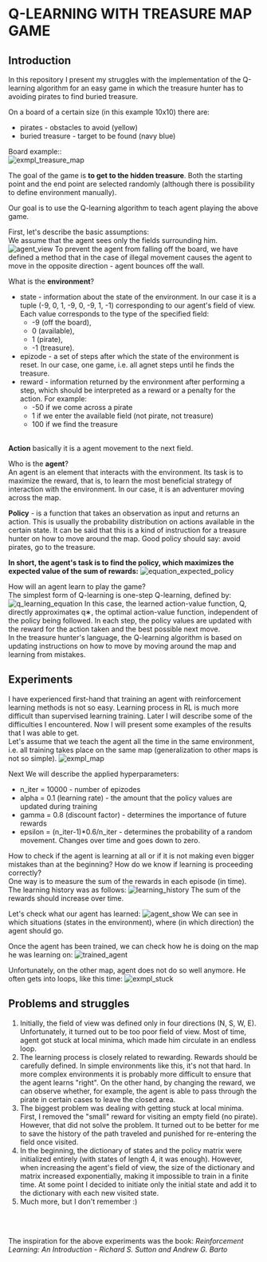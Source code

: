 # Q-LEARNING WITH TREASURE MAP GAME

## Introduction

In this repository I present my struggles with the implementation of the Q-learning algorithm for an easy game in which the treasure hunter has to avoiding pirates to find buried treasure.

On a board of a certain size (in this example 10x10) there are:
- pirates - obstacles to avoid (yellow)
- buried treasure - target to be found (navy blue)

Board example::<br>
![exmpl_treasure_map](/img/exmpl_map.png)

The goal of the game is **to get to the hidden treasure**. Both the starting point and the end point are selected randomly (although there is possibility to define environment manually).

Our goal is to use the Q-learning algorithm to teach agent playing the above game.

First, let's describe the basic assumptions: <br>
We assume that the agent sees only the fields surrounding him.
![agent_view](/img/agent_view.png)
To prevent the agent from falling off the board, we have defined a method that in the case of illegal movement causes the agent to move in the opposite direction - agent bounces off the wall.


What is the **environment**?
- state - information about the state of the environment. In our case it is a tuple (-9, 0, 1, -9, 0, -9, 1, -1) corresponding to our agent's field of view. Each value corresponds to the type of the specified field:
    - -9 (off the board),
    - 0 (available),
    - 1 (pirate),
    - -1 (treasure).
- epizode - a set of steps after which the state of the environment is reset. In our case, one game, i.e. all agnet steps until he finds the treasure.
- reward - information returned by the environment after performing a step, which should be interpreted as a reward or a penalty for the action. For example:
    - -50 if we come across a pirate
    - 1 if we enter the available field (not pirate, not treasure)
    - 100 if we find the treasure
    <br>
**Action** basically it is a agent movement to the next field.<br>

Who is the **agent**?<br>
An agent is an element that interacts with the environment. Its task is to maximize the reward, that is, to learn the most beneficial strategy of interaction with the environment. In our case, it is an adventurer moving across the map.

**Policy** - is a function that takes an observation as input and returns an action. This is usually the probability distribution on actions available in the certain state. It can be said that this is a kind of instruction for a treasure hunter on how to move around the map. Good policy should say: avoid pirates, go to the treasure.

**In short, the agent's task is to find the policy, which maximizes the expected value of the sum of rewards:**
![equation_expected_policy](/img/equation_expected_policy.png)


How will an agent learn to play the game?<br>
The simplest form of Q-learning is one-step Q-learning, defined by:
![q_learning_equation](/img/q_learning_equation.png)
In this case, the learned action-value function, Q, directly approximates q∗, the optimal action-value function, independent of the policy being followed. In each step, the policy values are updated with the reward for the action taken and the best possible next move.<br>
In the treasure hunter's language, the Q-learning algorithm is based on updating instructions on how to move by moving around the map and learning from mistakes.<br>



## Experiments
I have experienced first-hand that training an agent with reinforcement learning methods is not so easy. Learning process in RL is much more difficult than supervised learning training. Later I will describe some of the difficulties I encountered. Now I will present some examples of the results that I was able to get.<br>
Let's assume that we teach the agent all the time in the same environment, i.e. all training takes place on the same map (generalization to other maps is not so simple).
![exmpl_map](/img/exmpl_map.png)

Next We will describe the applied hyperparameters:
- n_iter = 10000 - number of epizodes
- alpha = 0.1 (learning rate) - the amount that the policy values are updated during training
- gamma = 0.8 (discount factor) - determines the importance of future rewards
- epsilon = (n_iter-1)*0.6/n_iter - determines the probability of a random movement. Changes over time and goes down to zero.

How to check if the agent is learning at all or if it is not making even bigger mistakes than at the beginning? How do we know if learning is proceeding correctly?<br>
One way is to measure the sum of the rewards in each episode (in time).<br>
The learning history was as follows:
![learning_history](/img/learning_history.png)
The sum of the rewards should increase over time.<br>

Let's check what our agent has learned:
![agent_show](/img/agent_show.png)
We can see in which situations (states in the environment), where (in which direction) the agent should go.<br>

Once the agent has been trained, we can check how he is doing on the map he was learning on:
![trained_agent](/img/trained_agent.gif)

Unfortunately, on the other map, agent does not do so well anymore. He often gets into loops, like this time:
![exmpl_stuck](/img/exmpl_stuck.gif)


## Problems and struggles
1. Initially, the field of view was defined only in four directions (N, S, W, E). Unfortunately, it turned out to be too poor field of view. Most of time, agent got stuck at local minima, which made him circulate in an endless loop.
2. The learning process is closely related to rewarding. Rewards should be carefully defined. In simple environments like this, it's not that hard. In more complex environments it is probably more difficult to ensure that the agent learns "right". On the other hand, by changing the reward, we can observe whether, for example, the agent is able to pass through the pirate in certain cases to leave the closed area.
3. The biggest problem was dealing with getting stuck at local minima. First, I removed the "small" reward for visiting an empty field (no pirate). However, that did not solve the problem. It turned out to be better for me to save the history of the path traveled and punished for re-entering the field once visited.
4. In the beginning, the dictionary of states and the policy matrix were initialized entirely (with states of length 4, it was enough). However, when increasing the agent's field of view, the size of the dictionary and matrix increased exponentially, making it impossible to train in a finite time. At some point I decided to initiate only the initial state and add it to the dictionary with each new visited state.
5. Much more, but I don't remember :)

<br>
<br>

The inspiration for the above experiments was the book:
_Reinforcement Learning: An Introduction - Richard S. Sutton and Andrew G. Barto_
